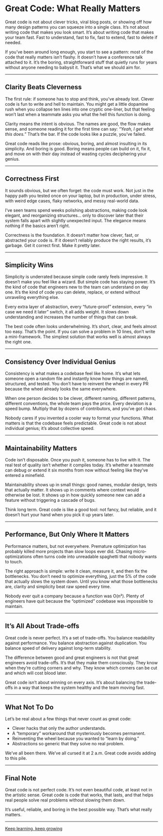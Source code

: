 # Great Code: What Really Matters  

Great code is not about clever tricks, viral blog posts, or showing off how many design patterns you can squeeze into a single class. It’s not about writing code that makes you look smart. It’s about writing code that makes your team fast. Fast to understand, fast to fix, fast to extend, fast to delete if needed.  

If you’ve been around long enough, you start to see a pattern: most of the code that really matters isn’t flashy. It doesn’t have a conference talk attached to it. It’s the boring, straightforward stuff that quietly runs for years without anyone needing to babysit it. That’s what we should aim for.  

---

## Clarity Beats Cleverness  

The first rule: if someone has to stop and think, you’ve already lost. Clever code is fun to write and hell to maintain. You might get a little dopamine rush when you collapse ten lines into one cryptic one-liner, but that feeling won’t last when a teammate asks you what the hell this function is doing.  

Clarity means the intent is obvious. The names are good, the flow makes sense, and someone reading it for the first time can say: *“Yeah, I get what this does.”* That’s the bar. If the code looks like a puzzle, you’ve failed.  

Great code reads like prose: obvious, boring, and almost insulting in its simplicity. And boring is good. Boring means people can build on it, fix it, and move on with their day instead of wasting cycles deciphering your genius.  

---

## Correctness First  

It sounds obvious, but we often forget: the code must work. Not just in the happy path you tested once on your laptop, but in production, under stress, with weird edge cases, flaky networks, and messy real-world data.  

I’ve seen teams spend weeks polishing abstractions, making code look elegant, and reorganizing structures… only to discover later that their system falls apart with slightly unexpected input. The elegance means nothing if the basics aren’t right.  

Correctness is the foundation. It doesn’t matter how clever, fast, or abstracted your code is. If it doesn’t reliably produce the right results, it’s garbage. Get it correct first. Make it pretty later.  

---

## Simplicity Wins  

Simplicity is underrated because simple code rarely feels impressive. It doesn’t make you feel like a wizard. But simple code has staying power. It’s the kind of code that engineers new to the team can understand on day one. It’s the kind of code you can delete, replace, or extend without unraveling everything else.  

Every extra layer of abstraction, every “future-proof” extension, every “in case we need it later” switch, it all adds weight. It slows down understanding and increases the number of things that can break.  

The best code often looks underwhelming. It’s short, clear, and feels almost too easy. That’s the point. If you can solve a problem in 10 lines, don’t write a mini-framework. The simplest solution that works well is almost always the right one.  

---

## Consistency Over Individual Genius  

Consistency is what makes a codebase feel like home. It’s what lets someone open a random file and instantly know how things are named, structured, and tested. You don’t have to reinvent the wheel in every PR because the wheel already looks the same everywhere.  

When one person decides to be clever, different naming, different patterns, different conventions, the whole team pays the price. Every deviation is a speed bump. Multiply that by dozens of contributors, and you’ve got chaos.  

Nobody cares if you invented a cooler way to format your functions. What matters is that the codebase feels predictable. Great code is not about individual genius; it’s about collective speed.  

---

## Maintainability Matters  

Code isn’t disposable. Once you push it, someone has to live with it. The real test of quality isn’t whether it compiles today. It’s whether a teammate can debug or extend it six months from now without feeling like they’ve entered a minefield.  

Maintainability shows up in small things: good names, modular design, tests that actually matter. It shows up in comments where context would otherwise be lost. It shows up in how quickly someone new can add a feature without triggering a cascade of bugs.  

Think long term. Great code is like a good tool: not fancy, but reliable, and it doesn’t hurt your hand when you pick it up years later.  

---

## Performance, But Only Where It Matters  

Performance matters, but not everywhere. Premature optimization has probably killed more projects than slow loops ever did. Chasing micro-optimizations often turns code into unreadable spaghetti that nobody wants to touch.  

The right approach is simple: write it clean, measure it, and then fix the bottlenecks. You don’t need to optimize everything, just the 5% of the code that actually slows the system down. Until you know what those bottlenecks are, clarity and simplicity beat raw speed every time.  

Nobody ever quit a company because a function was O(n²). Plenty of engineers have quit because the “optimized” codebase was impossible to maintain.  

---

## It’s All About Trade-offs  

Great code is never perfect. It’s a set of trade-offs. You balance readability against performance. You balance abstraction against duplication. You balance speed of delivery against long-term stability.  

The difference between good and great engineers is not that great engineers avoid trade-offs. It’s that they make them consciously. They know when they’re cutting corners and why. They know which corners can be cut and which will cost blood later.  

Great code isn’t about winning on every axis. It’s about balancing the trade-offs in a way that keeps the system healthy and the team moving fast.  

---

## What Not To Do  

Let’s be real about a few things that never count as great code:  

- Clever hacks that only the author understands.  
- A “temporary” workaround that mysteriously becomes permanent.  
- Reinventing the wheel because you wanted to “learn by doing.”  
- Abstractions so generic that they solve no real problem.  

We’ve all been there. We’ve all cursed it at 2 a.m. Great code avoids adding to this pile.  

---

## Final Note  

Great code is not perfect code. It’s not even beautiful code, at least not in the artistic sense. Great code is code that works, that lasts, and that helps real people solve real problems without slowing them down.  

It’s useful, reliable, and boring in the best possible way. That’s what really matters.  

---
[Keep learning, keep growing](https://www.bytestoskills.co/)
